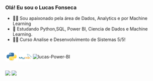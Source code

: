 ### Olá! Eu sou o Lucas Fonseca

- 🧑‍💻 Sou apaixonado pela área de Dados, Analytics e por Machine Learning 
- 📒 Estudando Python,SQL, Power BI, Ciencia de Dados e Machine Learning.
- 👨‍🎓 Curso Analise e Desenvolvimento de Sistemas 5/5!
<div style="display: inline_block"><br>
  <img align="center" alt="lucas-Python" height="30" width="40" src="https://raw.githubusercontent.com/devicons/devicon/master/icons/python/python-original.svg">
  <img align="center" alt="lucas-Mysql" height="30" width="40" src="https://raw.githubusercontent.com/devicons/devicon/master/icons/mysql/mysql-original-wordmark.svg">
  <img align="center" alt="lucas-Power-BI" height="30" width="40" src="https://github.com/microsoft/PowerBI-Icons/blob/main/PNG/Power-BI.png">
  
  
</div>

##

<div>
  <a href = "mailto:lucasfonsecabf@gmail.com"><img src="https://img.shields.io/badge/-Gmail-%23333?style=for-the-badge&logo=gmail&logoColor=white" target="_blank"></a> <a href="https://www.linkedin.com/in/lucas-fonseca-21080a203/" target="_blank"><img src="https://img.shields.io/badge/-LinkedIn-%230077B5?style=for-the-badge&logo=linkedin&logoColor=white" target="_blank"></a>  
</div>



